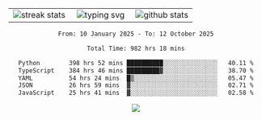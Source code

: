 <div align="center">
  <table style="border: none;" border="0" cellspacing="0" cellpadding="0">
    <tr>
      <td align="center" width="33%">
        <img src="https://github-readme-streak-stats.herokuapp.com/?user=kurtismassey&theme=tokyonight&hide_border=true" alt="streak stats" />
      </td>
      <td align="center" width="33%">
        <img src="https://readme-typing-svg.herokuapp.com/?font=Fira+Code&weight=600&size=15&duration=4000&pause=1000&color=00FF00&center=true&vCenter=true&random=false&width=150&lines=Hey%2C+I%27m+Kurtis!" alt="typing svg" />
      </td>
      <td align="center" width="33%">
        <img src="https://github-readme-stats.vercel.app/api?username=kurtismassey&show_icons=true&theme=tokyonight&hide_title=true" alt="github stats" />
      </td>
    </tr>
  </table>
</div>
<div align="center">

<!--START_SECTION:waka-->

```txt
From: 10 January 2025 - To: 12 October 2025

Total Time: 982 hrs 18 mins

Python        398 hrs 52 mins ██████████░░░░░░░░░░░░░░░   40.11 %
TypeScript    384 hrs 46 mins █████████▓░░░░░░░░░░░░░░░   38.70 %
YAML          54 hrs 24 mins  █▒░░░░░░░░░░░░░░░░░░░░░░░   05.47 %
JSON          26 hrs 59 mins  ▓░░░░░░░░░░░░░░░░░░░░░░░░   02.71 %
JavaScript    25 hrs 41 mins  ▓░░░░░░░░░░░░░░░░░░░░░░░░   02.58 %
```

<!--END_SECTION:waka-->

  <img src="https://github-readme-activity-graph.vercel.app/graph?username=kurtismassey&theme=tokyo-night&hide_border=true&custom_title=Contribution%20Graph" />

</div>